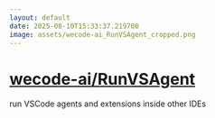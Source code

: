 ```yaml
---
layout: default
date: 2025-08-10T15:33:37.219700
image: assets/wecode-ai_RunVSAgent_cropped.png
---
```


# [wecode-ai/RunVSAgent](https://github.com/wecode-ai/RunVSAgent)

run VSCode agents and extensions inside other IDEs
